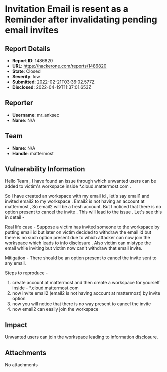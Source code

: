 # Invitation Email is resent as a Reminder after invalidating pending email invites

## Report Details
- **Report ID**: 1486820
- **URL**: https://hackerone.com/reports/1486820
- **State**: Closed
- **Severity**: low
- **Submitted**: 2022-02-21T03:36:02.577Z
- **Disclosed**: 2022-04-19T11:37:01.653Z

## Reporter
- **Username**: mr_anksec
- **Name**: N/A

## Team
- **Name**: N/A
- **Handle**: mattermost

## Vulnerability Information
Hello Team , I have found an issue through which unwanted users can be added to victim's workspace inside *.cloud.mattermost.com  .

So I have created an workspace with my email id , let's say email1 and invited email2 to my workspace . Email2 is not having an account at mattermost , So email2 will be a fresh account. But I noticed that there is no option present to cancel the invite . This will lead to the issue . Let's see this in detail -

Real life case - Suppose a victim has invited someone to the workspace by putting email id but later on victim decided to withdraw the email id but there is no such option present due to which attacker can now join the workspace which leads to info disclosure . Also victim can mistype the email while inviting but victim now can't withdraw that email invite.

Mitigation - There should be an option present to cancel the invite sent to any email.

Steps to reproduce -
1) create account at mattermost and then create a workspace for yourself inside -  *.cloud.mattermost.com
2) now invite email2 (email2 is not having account at mattermost) by invite option
3) now you will notice that there is no way present to cancel the invite
4) now email2 can easily join the workspace

## Impact

Unwanted users can join the workspace leading to information disclosure.

## Attachments
No attachments
